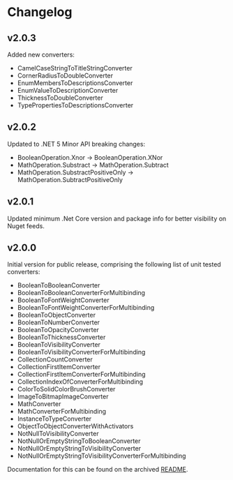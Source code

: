 # Changelog

## v2.0.3
Added new converters:
- CamelCaseStringToTitleStringConverter
- CornerRadiusToDoubleConverter
- EnumMembersToDescriptionsConverter
- EnumValueToDescriptionConverter
- ThicknessToDoubleConverter
- TypePropertiesToDescriptionsConverter

## v2.0.2
Updated to .NET 5
Minor API breaking changes: 
- BooleanOperation.Xnor -> BooleanOperation.XNor
- MathOperation.Substract -> MathOperation.Subtract
- MathOperation.SubstractPositiveOnly -> MathOperation.SubtractPositiveOnly

## v2.0.1
Updated minimum .Net Core version and package info for better visibility on Nuget feeds.

## v2.0.0
Initial version for public release, comprising the following list of unit tested converters:
- BooleanToBooleanConverter
- BooleanToBooleanConverterForMultibinding
- BooleanToFontWeightConverter
- BooleanToFontWeightConverterForMultibinding
- BooleanToObjectConverter
- BooleanToNumberConverter
- BooleanToOpacityConverter
- BooleanToThicknessConverter
- BooleanToVisibilityConverter
- BooleanToVisibilityConverterForMultibinding
- CollectionCountConverter
- CollectionFirstItemConverter
- CollectionFirstItemConverterForMultibinding
- CollectionIndexOfConverterForMultibinding
- ColorToSolidColorBrushConverter
- ImageToBitmapImageConverter
- MathConverter
- MathConverterForMultibinding
- InstanceToTypeConverter
- ObjectToObjectConverterWithActivators
- NotNullToVisibilityConverter
- NotNullOrEmptyStringToBooleanConverter
- NotNullOrEmptyStringToVisibilityConverter
- NotNullOrEmptyStringToVisibilityConverterForMultibinding

Documentation for this can be found on the archived [README](https://github.com/davidlebourdais/ExtendedWPFConverters/blob/v2.0.0/README.md).
